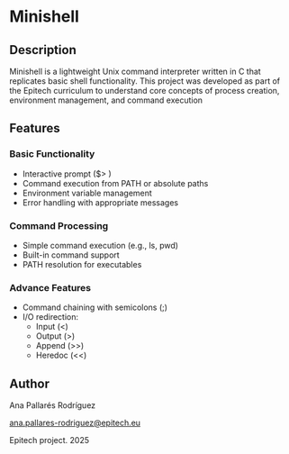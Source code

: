 <h1>Minishell</h1>

<h2>Description</h2>
<p>
Minishell is a lightweight Unix command interpreter written in C that replicates basic shell functionality. This project was developed as part of the Epitech curriculum to understand core concepts of process creation, environment management, and command execution
</p>

<h2>Features</h2>
<h3>Basic Functionality</h3>
<ul>
    <li>Interactive prompt ($> )</li>
    <li>Command execution from PATH or absolute paths</li>
    <li>Environment variable management</li>
    <li>Error handling with appropriate messages</li>
</ul>

<h3>Command Processing</h3>
<ul>
    <li>Simple command execution (e.g., ls, pwd)</li>
    <li>Built-in command support</li>
    <li>PATH resolution for executables</li>
</ul>

<h3>Advance Features</h3>
<ul>
    <li>Command chaining with semicolons (;)</li>
    <li>I/O redirection:
        <ul>
            <li>Input (<)</li>
            <li>Output (>)</li>
            <li>Append (>>)</li>
            <li>Heredoc (<<)</li>
        </ul>
    </li>
</ul>

<h2>Author</h2>
<p>Ana Pallarés Rodríguez</p>
<a href="mailto:ana.pallares-rodriguez@epitech.eu">ana.pallares-rodriguez@epitech.eu</a>
<p>Epitech project. 2025</p>